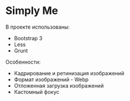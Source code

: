 # Simply Me

В проекте использованы:

- Bootstrap 3
- Less
- Grunt

Особенности:

- Кадрирование и ретинизация изображений
- Формат изображений - Webp
- Отложенная загрузка изображений
- Кастомный фокус
